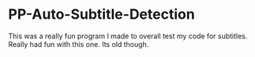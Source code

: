 # PP-Auto-Subtitle-Detection
This was a really fun program I made to overall test my code for subtitles. Really had fun with this one. Its old though.
